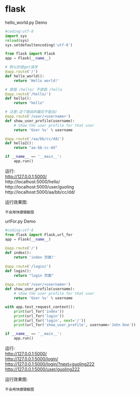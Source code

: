 # flask
hello_world.py   Demo
```python
#coding:utf-8
import sys
reload(sys)
sys.setdefaultencoding('utf-8')

from flask import Flask
app = Flask(__name__)

# 默认的是get请求
@app.route('/')
def hello_world():
    return 'Hello world!'

# 提倡 /hello/ 不提倡 /hello
@app.route('/hello/')
def hello():
    return "hello"

# 注意:这个路由的最后不能加/
@app.route('/user/<username>')
def show_user_profile(username):
    # show the user profile for that user
    return 'User %s' % username

@app.route('/aa/bb/cc/dd/')
def hello2():
    return "aa-bb-cc-dd"

if __name__ == '__main__':
    app.run()
```
运行:</br>
http://127.0.0.1:5000/</br>
http://localhost:5000/hello/</br>
http://localhost:5000/user/guoling</br>
http://localhost:5000/aa/bb/cc/dd/


运行效果图:
~~~
不会用快捷键截图
~~~

urlFor.py Demo
```python
#coding:utf-8 
from flask import Flask,url_for
app = Flask(__name__)
 
@app.route('/')
def index():
    return 'index 页面!'
 
@app.route('/login/')
def login():
    return "login 页面"
 
@app.route('/user/<username>')
def show_user_profile(username):
    # show the user profile for that user
    return 'User %s' % username

with app.test_request_context():
    print(url_for('index'))
    print(url_for('login'))
    print(url_for('login', next='/'))
    print(url_for('show_user_profile', username='John Doe'))

if __name__ == '__main__':
    app.run()

```
运行: </br>
http://127.0.0.1:5000/  </br>
http://127.0.0.1:5000/login/    </br>
http://127.0.0.1:5000/login/?next=guoling222    </br>
http://127.0.0.1:5000/user/guoling222

运行效果图:
~~~
不会用快捷键截图
~~~

```python


```